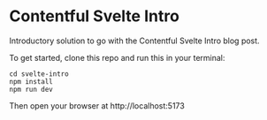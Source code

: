 # Contentful Svelte Intro

Introductory solution to go with the Contentful Svelte Intro blog post.

To get started, clone this repo and run this in your terminal:

```
cd svelte-intro
npm install
npm run dev
```

Then open your browser at http://localhost:5173
